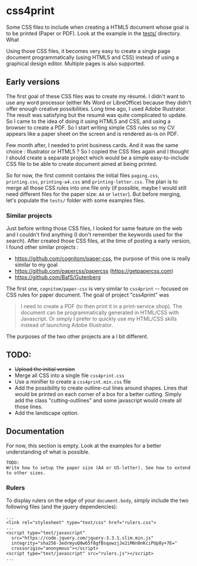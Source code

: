 # css4print

Some CSS files to include when creating a HTML5 document whose goal is to be printed (Paper or PDF). Look at the example in the [tests/](tests/) directory. What 

Using those CSS files, it becomes very easy to create a single page document programmatically (using HTML5 and CSS) instead of using a graphical design editor. Multiple pages is also supported.

## Early versions

The first goal of these CSS files was to create my résumé. I didn't want to use any word processor (either Ms Word or LibreOffice) because they didn't offer enough creative possibilities. Long time ago, I used Adobe Illustrator. The result was satisfying but the resumé was quite complicated to update. So I came to the idea of doing it using HTML5 and CSS, and using a browser to create a PDF. So I start writing simple CSS rules so my CV appears like a paper sheet on the screen and is rendered as-is on PDF.

Few month after, I needed to print business cards. And it was the same choice : Illustrator or HTML5 ? So I copied the CSS files again and I thought I should create a separate project which would be a simple easy-to-include CSS file to be able to create document aimed at being printed.

So for now, the first commit contains the initial files `paging.css`, `printing.css`, `printing-a4.css` and `printing-letter.css`. The plan is to merge all those CSS rules into one file only (if possible, maybe I would still need different files for the paper size: `A4` or `letter`). But before merging, let's populate the `tests/` folder with some examples files.

### Similar projects

Just before writing those CSS files, I looked for same feature on the web and I couldn't find anything (I don't remember the keywords used for the search). After created those CSS files, at the time of posting a early version, I found other similar projects :
- https://github.com/cognitom/paper-css, the purpose of this one is really similar to my goal
- https://github.com/papercss/papercss   (https://getpapercss.com)
- https://github.com/BafS/Gutenberg

The first one, `cognitom/paper-css` is very similar to `css4print` -- focused on CSS rules for paper document. The goal of project "css4print" was
> I need to create a PDF (to then print it in a print-service shop). The document can be programmatically generated in HTML/CSS with Javascript. Or simply I prefer to quickly use my HTML/CSS skills instead of launching Adobe Illustrator.

The purposes of the two other projects are a l bit different.


## TODO:

- ~~Upload the initial version~~
- Merge all CSS into a single file `css4print.css`
- Use a minifier to create a `css4print.min.css` file
- Add the possibility to create outline-cut lines around shapes. Lines that would be printed on each corner of a box for a better cutting. Simply add the class "cutting-outlines" and some javascript would create all those lines.
- Add the landscape option.


## Documentation

For now, this section is empty. Look at the examples for a better understanding of what is possible.

```
TODO:
Write how to setup the paper size (A4 or US-letter). See how to extend to other sizes.
```




### Rulers

To display rulers on the edge of your `document.body`, simply include the two following files (and the jquery dependencies):

```
...
<link rel="stylesheet" type="text/css" href="rulers.css">
...
<script type="text/javascript"
  src="https://code.jquery.com/jquery-3.3.1.slim.min.js"
  integrity="sha256-3edrmyuQ0w65f8gfBsqowzjJe2iM6n0nKciPUp8y+7E="
  crossorigin="anonymous"></script>
<script type="text/javascript" src="rulers.js"></script>
...
```
